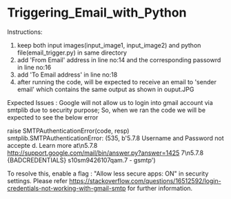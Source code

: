 # Triggering_Email_with_Python
Instructions:
1. keep both input images(input_image1, input_image2) and python file(email_trigger.py) in same directory
2. add 'From Email' address in line no:14 and the corresponding passowrd in line no:16
3. add 'To Email address' in line no:18 
3. after running the code, will be expected to receive an email to 'sender email' which contains the same output as shown in ouput.JPG

Expected Issues :
Google will not allow us to login into gmail account via smtplib due to security purpose; So, when we ran the code we will be expected to see the below error

raise SMTPAuthenticationError(code, resp)
smtplib.SMTPAuthenticationError: (535, b'5.7.8 Username and Password not accepte
d. Learn more at\n5.7.8 http://support.google.com/mail/bin/answer.py?answer=1425
7\n5.7.8 {BADCREDENTIALS} s10sm9426107qam.7 - gsmtp')

To resolve this, enable a flag : "Allow less secure apps: ON"  in security settings. Please refer https://stackoverflow.com/questions/16512592/login-credentials-not-working-with-gmail-smtp for further information.
